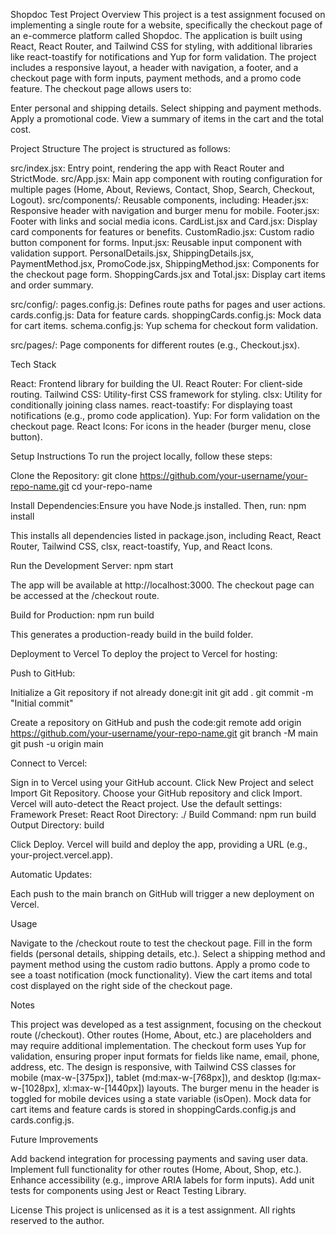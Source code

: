 Shopdoc Test Project
Overview
This project is a test assignment focused on implementing a single route for a website, specifically the checkout page of an e-commerce platform called Shopdoc. The application is built using React, React Router, and Tailwind CSS for styling, with additional libraries like react-toastify for notifications and Yup for form validation. The project includes a responsive layout, a header with navigation, a footer, and a checkout page with form inputs, payment methods, and a promo code feature.
The checkout page allows users to:

Enter personal and shipping details.
Select shipping and payment methods.
Apply a promotional code.
View a summary of items in the cart and the total cost.

Project Structure
The project is structured as follows:

src/index.jsx: Entry point, rendering the app with React Router and StrictMode.
src/App.jsx: Main app component with routing configuration for multiple pages (Home, About, Reviews, Contact, Shop, Search, Checkout, Logout).
src/components/: Reusable components, including:
Header.jsx: Responsive header with navigation and burger menu for mobile.
Footer.jsx: Footer with links and social media icons.
CardList.jsx and Card.jsx: Display card components for features or benefits.
CustomRadio.jsx: Custom radio button component for forms.
Input.jsx: Reusable input component with validation support.
PersonalDetails.jsx, ShippingDetails.jsx, PaymentMethod.jsx, PromoCode.jsx, ShippingMethod.jsx: Components for the checkout page form.
ShoppingCards.jsx and Total.jsx: Display cart items and order summary.

src/config/:
pages.config.js: Defines route paths for pages and user actions.
cards.config.js: Data for feature cards.
shoppingCards.config.js: Mock data for cart items.
schema.config.js: Yup schema for checkout form validation.

src/pages/: Page components for different routes (e.g., Checkout.jsx).

Tech Stack

React: Frontend library for building the UI.
React Router: For client-side routing.
Tailwind CSS: Utility-first CSS framework for styling.
clsx: Utility for conditionally joining class names.
react-toastify: For displaying toast notifications (e.g., promo code application).
Yup: For form validation on the checkout page.
React Icons: For icons in the header (burger menu, close button).

Setup Instructions
To run the project locally, follow these steps:

Clone the Repository:
git clone https://github.com/your-username/your-repo-name.git
cd your-repo-name

Install Dependencies:Ensure you have Node.js installed. Then, run:
npm install

This installs all dependencies listed in package.json, including React, React Router, Tailwind CSS, clsx, react-toastify, Yup, and React Icons.

Run the Development Server:
npm start

The app will be available at http://localhost:3000. The checkout page can be accessed at the /checkout route.

Build for Production:
npm run build

This generates a production-ready build in the build folder.

Deployment to Vercel
To deploy the project to Vercel for hosting:

Push to GitHub:

Initialize a Git repository if not already done:git init
git add .
git commit -m "Initial commit"

Create a repository on GitHub and push the code:git remote add origin https://github.com/your-username/your-repo-name.git
git branch -M main
git push -u origin main

Connect to Vercel:

Sign in to Vercel using your GitHub account.
Click New Project and select Import Git Repository.
Choose your GitHub repository and click Import.
Vercel will auto-detect the React project. Use the default settings:
Framework Preset: React
Root Directory: ./
Build Command: npm run build
Output Directory: build

Click Deploy. Vercel will build and deploy the app, providing a URL (e.g., your-project.vercel.app).

Automatic Updates:

Each push to the main branch on GitHub will trigger a new deployment on Vercel.

Usage

Navigate to the /checkout route to test the checkout page.
Fill in the form fields (personal details, shipping details, etc.).
Select a shipping method and payment method using the custom radio buttons.
Apply a promo code to see a toast notification (mock functionality).
View the cart items and total cost displayed on the right side of the checkout page.

Notes

This project was developed as a test assignment, focusing on the checkout route (/checkout). Other routes (Home, About, etc.) are placeholders and may require additional implementation.
The checkout form uses Yup for validation, ensuring proper input formats for fields like name, email, phone, address, etc.
The design is responsive, with Tailwind CSS classes for mobile (max-w-[375px]), tablet (md:max-w-[768px]), and desktop (lg:max-w-[1028px], xl:max-w-[1440px]) layouts.
The burger menu in the header is toggled for mobile devices using a state variable (isOpen).
Mock data for cart items and feature cards is stored in shoppingCards.config.js and cards.config.js.

Future Improvements

Add backend integration for processing payments and saving user data.
Implement full functionality for other routes (Home, About, Shop, etc.).
Enhance accessibility (e.g., improve ARIA labels for form inputs).
Add unit tests for components using Jest or React Testing Library.

License
This project is unlicensed as it is a test assignment. All rights reserved to the author.

